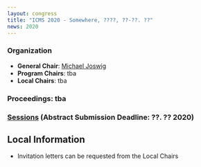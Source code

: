 ```yaml
---
layout: congress
title: "ICMS 2020 - Somewhere, ????, ??-??. ??"
news: 2020
---
```

### Organization
* **General Chair**: [Michael Joswig](http://page.math.tu-berlin.de/~joswig/)
* **Program Chairs**: tba
* **Local Chairs**: tba

### Proceedings: tba
### [Sessions](/2020/sessions/) (Abstract Submission Deadline: ??. ?? 2020)

## Local Information
<!-- * [Registration Website](https://notredame.ungerboeck.com/prod/emc00/register.aspx?OrgCode=10&EvtID=18783&AppCode=REG&CC=118040603651) (Early Registration Ends: June 21, 2018)
* -->
<!-- [Apply for a Travel Grant/Free Conference Registration](https://bertini.nd.edu/ICMS2018/travelGrants.html) (Deadline: May 15, 2018)
-->
* Invitation letters can be requested from the Local Chairs

